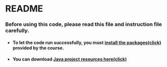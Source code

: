 README
=============
### Before using this code, please read this file and instruction file carefully.

- #### To let the code run successfully, you must [install the packages(click)](http://www.dukelearntoprogram.com/course2/doc/javadoc/index.html?course=2, "packages") provided by the course.
- #### You can download [Java project resources here(click)](https://www.dukelearntoprogram.com//course2/files.php, "resouces")
